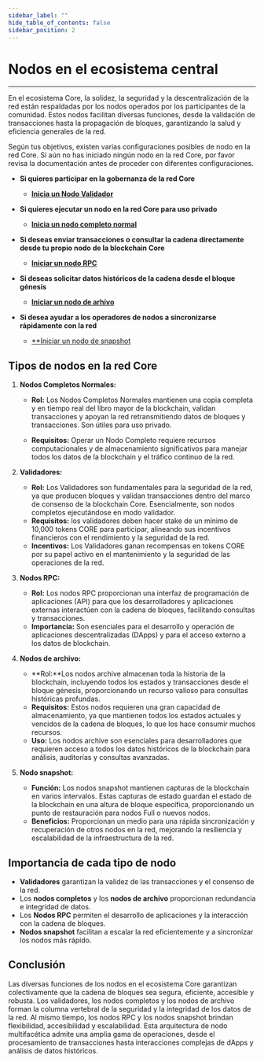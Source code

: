 ```yaml
---
sidebar_label: ""
hide_table_of_contents: false
sidebar_position: 2
---
```


# Nodos en el ecosistema central

---

En el ecosistema Core, la solidez, la seguridad y la descentralización de la red están respaldadas por los nodos operados por los participantes de la comunidad. Estos nodos facilitan diversas funciones, desde la validación de transacciones hasta la propagación de bloques, garantizando la salud y eficiencia generales de la red.

Según tus objetivos, existen varias configuraciones posibles de nodo en la red Core. Si aún no has iniciado ningún nodo en la red Core, por favor revisa la documentación antes de proceder con diferentes configuraciones.

- **Si quieres participar en la gobernanza de la red Core**

    - [**Inicia un Nodo Validador**](./config/validator-node-config.md)

- **Si quieres ejecutar un nodo en la red Core para uso privado**
    - [**Inicia un nodo completo normal**](./config/full-node.md)

- **Si deseas enviar transacciones o consultar la cadena directamente desde tu propio nodo de la blockchain Core**

    - [**Iniciar un nodo RPC**](./config/rpc-node-config.md)

- **Si deseas solicitar datos históricos de la cadena desde el bloque génesis**

    - [**Iniciar un nodo de arhivo**](./config/archive-node-config.md)

- **Si desea ayudar a los operadores de nodos a sincronizarse rápidamente con la red**

    - [\*\*Iniciar un nodo de snapshot](./config/snapshot-node-config.md)

## Tipos de nodos en la red Core

1. **Nodos Completos Normales:**
    - **Rol:** Los Nodos Completos Normales mantienen una copia completa y en tiempo real del libro mayor de la blockchain, validan transacciones y apoyan la red retransmitiendo datos de bloques y transacciones. Son útiles para uso privado.

    - **Requisitos:** Operar un Nodo Completo requiere recursos computacionales y de almacenamiento significativos para manejar todos los datos de la blockchain y el tráfico continuo de la red.

2. **Validadores:**
    - **Rol:** Los Validadores son fundamentales para la seguridad de la red, ya que producen bloques y validan transacciones dentro del marco de consenso de la blockchain Core. Esencialmente, son nodos completos ejecutándose en modo validador.
    - **Requisitos:** los validadores deben hacer stake de un mínimo de 10,000 tokens CORE para participar, alineando sus incentivos financieros con el rendimiento y la seguridad de la red.
    - **Incentivos:** Los Validadores ganan recompensas en tokens CORE por su papel activo en el mantenimiento y la seguridad de las operaciones de la red.

3. **Nodos RPC:**
    - **Rol:** Los nodos RPC proporcionan una interfaz de programación de aplicaciones (API) para que los desarrolladores y aplicaciones externas interactúen con la cadena de bloques, facilitando consultas y transacciones.
    - **Importancia:** Son esenciales para el desarrollo y operación de aplicaciones descentralizadas (DApps) y para el acceso externo a los datos de blockchain.

4. **Nodos de archivo:**
    - \*\*Rol:\*\*Los nodos archive almacenan toda la historia de la blockchain, incluyendo todos los estados y transacciones desde el bloque génesis, proporcionando un recurso valioso para consultas históricas profundas.
    - **Requisitos:** Estos nodos requieren una gran capacidad de almacenamiento, ya que mantienen todos los estados actuales y vencidos de la cadena de bloques, lo que los hace consumir muchos recursos.
    - **Uso:** Los nodos archive son esenciales para desarrolladores que requieren acceso a todos los datos históricos de la blockchain para análisis, auditorías y consultas avanzadas.

5. **Nodo snapshot:**
    - **Función:** Los nodos snapshot mantienen capturas de la blockchain en varios intervalos. Estas capturas de estado guardan el estado de la blockchain en una altura de bloque específica, proporcionando un punto de restauración para nodos Full o nuevos nodos.
    - **Beneficios:** Proporcionan un medio para una rápida sincronización y recuperación de otros nodos en la red, mejorando la resiliencia y escalabilidad de la infraestructura de la red.

## Importancia de cada tipo de nodo

- **Validadores** garantizan la validez de las transacciones y el consenso de la red.
- Los **nodos completos** y los **nodos de archivo** proporcionan redundancia e integridad de datos.
- Los **Nodos RPC** permiten el desarrollo de aplicaciones y la interacción con la cadena de bloques.
- **Nodos snapshot** facilitan a escalar la red eficientemente y a sincronizar los nodos más rápido.

## Conclusión

Las diversas funciones de los nodos en el ecosistema Core garantizan colectivamente que la cadena de bloques sea segura, eficiente, accesible y robusta. Los validadores, los nodos completos y los nodos de archivo forman la columna vertebral de la seguridad y la integridad de los datos de la red. Al mismo tiempo, los nodos RPC y los nodos snapshot brindan flexibilidad, accesibilidad y escalabilidad. Esta arquitectura de nodo multifacética admite una amplia gama de operaciones, desde el procesamiento de transacciones hasta interacciones complejas de dApps y análisis de datos históricos.